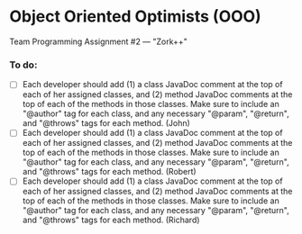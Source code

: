 # Object Oriented Optimists (OOO)
Team Programming Assignment #2 — "Zork++"

### To do:
- [ ] Each developer should add (1) a class JavaDoc comment at the top of each of her assigned classes, and (2) method JavaDoc comments at the top of each of the methods in those classes. Make sure to include an "@author" tag for each class, and any necessary "@param", "@return", and "@throws" tags for each method. (John) 
- [ ] Each developer should add (1) a class JavaDoc comment at the top of each of her assigned classes, and (2) method JavaDoc comments at the top of each of the methods in those classes. Make sure to include an "@author" tag for each class, and any necessary "@param", "@return", and "@throws" tags for each method. (Robert)
- [ ] Each developer should add (1) a class JavaDoc comment at the top of each of her assigned classes, and (2) method JavaDoc comments at the top of each of the methods in those classes. Make sure to include an "@author" tag for each class, and any necessary "@param", "@return", and "@throws" tags for each method. (Richard)
